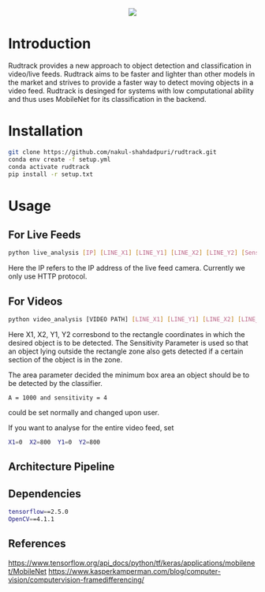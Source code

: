 <div align="center">
  <img src="https://user-images.githubusercontent.com/43999912/123759092-35633c00-d8dd-11eb-9289-a0d3a42068d5.png">
</div>

# Introduction

Rudtrack provides a new approach to object detection and classification in video/live feeds. Rudtrack aims to be faster and lighter than other models in the market and strives to provide a faster way to detect moving objects in a video feed. Rudtrack is desinged for systems with low computational ability and thus uses MobileNet for its classification in the backend.

# Installation

```sh
git clone https://github.com/nakul-shahdadpuri/rudtrack.git
conda env create -f setup.yml
conda activate rudtrack
pip install -r setup.txt
```

# Usage

## For Live Feeds
```sh
python live_analysis [IP] [LINE_X1] [LINE_Y1] [LINE_X2] [LINE_Y2] [Sensitivity] [Area]
```
Here the IP refers to the IP address of the live feed camera. Currently we only use HTTP protocol.

## For Videos
```sh
python video_analysis [VIDEO PATH] [LINE_X1] [LINE_Y1] [LINE_X2] [LINE_Y2] [Sensitivity] [Area]
```

Here X1, X2, Y1, Y2 corresbond to the rectangle coordinates in which the desired object is to be detected. The Sensitivity Parameter is used so that an object lying outside the rectangle zone also gets detected if a certain section of the object is in the zone. 

The area parameter decided the minimum box area an object should be to be detected by the classifier.
 ```
 A = 1000 and sensitivity = 4 
 ```
 could be set normally and changed upon user.
 
 
 If you want to analyse for the entire video feed, 
 set 
 ```sh
 X1=0  X2=800  Y1=0  Y2=800
```
## Architecture Pipeline 



## Dependencies

```sh
tensorflow==2.5.0
OpenCV==4.1.1
```

## References
https://www.tensorflow.org/api_docs/python/tf/keras/applications/mobilenet/MobileNet
https://www.kasperkamperman.com/blog/computer-vision/computervision-framedifferencing/

